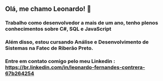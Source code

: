 ## Olá, me chamo Leonardo! 👋
### Trabalho como desenvolvedor a mais de um ano, tenho plenos conhecimentos sobre C#, SQL e JavaScript
### Além disso, estou cursando Análise e Desenvolvimento de Sistemas na Fatec de Riberão Preto.
### Entre em contato comigo pelo meu Linkedin : https://br.linkedin.com/in/leonardo-fernandes-contrera-67b264254
<!--
**LeonardoFernandesContrera/LeonardoFernandesContrera** is a ✨ _special_ ✨ repository because its `README.md` (this file) appears on your GitHub profile.

Here are some ideas to get you started:

- 🔭 I’m currently working on ...
- 🌱 I’m currently learning ...
- 👯 I’m looking to collaborate on ...
- 🤔 I’m looking for help with ...
- 💬 Ask me about ...
- 📫 How to reach me: ...
- 😄 Pronouns: ...
- ⚡ Fun fact: ...
-->
